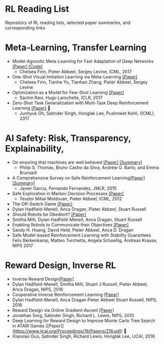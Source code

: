 # RL Reading List
Repository of RL reading lists, selected paper summaries, and corresponding links

# Meta-Learning, Transfer Learning
* Model-Agnostic Meta-Learning for Fast Adaptation of Deep Networks [[Paper]](https://arxiv.org/pdf/1703.03400.pdf) [[Code]](https://github.com/cbfinn/maml)
  * Chelsea Finn, Pieter Abbeel, Sergey Levine, ICML, 2017
* One-Shot Visual Imitation Learning via Meta-Learning [[Paper]](https://arxiv.org/pdf/1709.04905.pdf)
  * Chelsea Finn, Tianhe Yu, Tianhao Zhang, Pieter Abbeel, Sergey Levine
* Optimization as a Model for Few-Shot Learning [[Paper]](https://openreview.net/pdf?id=rJY0-Kcll)
  * Sachin Ravi, Hugo Larochelle, ICLR, 2017
* Zero-Shot Task Generalization with Multi-Task Deep Reinforcement Learning [[Paper]](https://arxiv.org/pdf/1706.05064.pdf) &#x1F53A;
  * Junhyuk Oh, Satinder Singh, Honglak Lee, Pushmeet Kohli, (ICML), 2017

# AI Safety: Risk, Transparency, Explainability, 
* On ensuring that machines are well behaved [[Paper]](https://arxiv.org/pdf/1708.05448.pdf) [[Summary]](https://github.com/kkhetarpal/Literature/blob/master/OnEnsuringthatIntelligentMachinesAreWellBehaved.md)
  * Philip S. Thomas, Bruno Castro da Silva, Andrew G. Barto, and Emma Brunskill
* A Comprehensive Survey on Safe Reinforcement Learning[[Paper]](http://jmlr.org/papers/v16/garcia15a.html)[[Summary]](https://github.com/kkhetarpal/Literature/blob/master/RL/ReadingList/ComprehensiveSurveySafeRL.md)
  * Javier Garcia, Fernando Fernandez, JMLR, 2015
* Safe Exploration in Markov Decision Processes [[Paper]](https://people.eecs.berkeley.edu/~pabbeel/papers/MoldovanAbbeel_ICML2012full-rev2.pdf)
  * Teodor Mihai Moldovan, Pieter Abbeel, ICML, 2012
* The Off-Switch Game [[Paper]](https://arxiv.org/pdf/1611.08219.pdf)
 * Dylan Hadfield-Menell, Anca Dragan, Pieter Abbeel, Stuart Russell
* Should Robots be Obedient? [[Paper]](https://arxiv.org/pdf/1705.09990.pdf)
 * Smitha Milli, Dylan Hadfield-Menell, Anca Dragan, Stuart Russell
* Enabling Robots to Communicate their Objectives [[Paper]](https://arxiv.org/pdf/1702.03465.pdf)
 * Sandy H. Huang, David Held, Pieter Abbeel, Anca D. Dragan
* Safe Model-based Reinforcement Learning with Stability Guarantees
Felix Berkenkamp, Matteo Turchetta, Angela Schoellig, Andreas Krause, NIPS 2017
 
# Reward Design, Inverse RL
* Inverse Reward Design[[Paper]](https://nips.cc/Conferences/2017/Schedule?showEvent=9444)
 * Dylan Hadfield-Menell, Smitha Milli, Stuart J Russell, Pieter Abbeel, Anca Dragan, NIPS, 2016
* Cooperative Inverse Reinforcement Learning [[Paper]](https://papers.nips.cc/paper/6420-cooperative-inverse-reinforcement-learning.pdf)
 * Dylan Hadfield-Menell, Anca Dragan Pieter Abbeel Stuart Russell, NIPS, 2016
* Reward Design via Online Gradient Ascent [[Paper]](https://papers.nips.cc/paper/4146-reward-design-via-online-gradient-ascent.pdf)
 * Jonathan Sorg, Satinder Singh, Richard L. Lewis, NIPS, 2010
* Deep Learning for Reward Design to Improve Monte Carlo Tree Search in ATARI Games [[Paper]] (https://www.ijcai.org/Proceedings/16/Papers/218.pdf) &#x1F53A;
 * Xiaoxiao Guo, Satinder Singh, Richard Lewis, Honglak Lee, IJCAI, 2016
